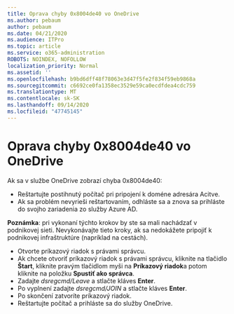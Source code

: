 ```yaml
---
title: Oprava chyby 0x8004de40 vo OneDrive
ms.author: pebaum
author: pebaum
ms.date: 04/21/2020
ms.audience: ITPro
ms.topic: article
ms.service: o365-administration
ROBOTS: NOINDEX, NOFOLLOW
localization_priority: Normal
ms.assetid: ''
ms.openlocfilehash: b9bd6dff48f78063e3d47f5fe2f834f59eb9868a
ms.sourcegitcommit: c6692ce0fa1358ec3529e59ca0ecdfdea4cdc759
ms.translationtype: MT
ms.contentlocale: sk-SK
ms.lasthandoff: 09/14/2020
ms.locfileid: "47745145"
---
```

# <a name="fix-0x8004de40-error-in-onedrive"></a>Oprava chyby 0x8004de40 vo OneDrive

Ak sa v službe OneDrive zobrazí chyba 0x8004de40:

- Reštartujte postihnutý počítač pri pripojení k doméne adresára Acitve.
- Ak sa problém nevyrieši reštartovaním, odhláste sa a znova sa prihláste do svojho zariadenia zo služby Azure AD. 

**Poznámka**: pri vykonaní týchto krokov by ste sa mali nachádzať v podnikovej sieti. Nevykonávajte tieto kroky, ak sa nedokážete pripojiť k podnikovej infraštruktúre (napríklad na cestách). 

- Otvorte príkazový riadok s právami správcu. 
- Ak chcete otvoriť príkazový riadok s právami správcu, kliknite na tlačidlo **Štart**, kliknite pravým tlačidlom myši na **Príkazový riadok**a potom kliknite na položku **Spustiť ako správca**.
- Zadajte *dsregcmd/Leave* a stlačte kláves **Enter**.
- Po vyplnení zadajte *dsregcmd/JOIN* a stlačte kláves **Enter**.
- Po skončení zatvoríte príkazový riadok.
- Reštartujte počítač a prihláste sa do služby OneDrive.